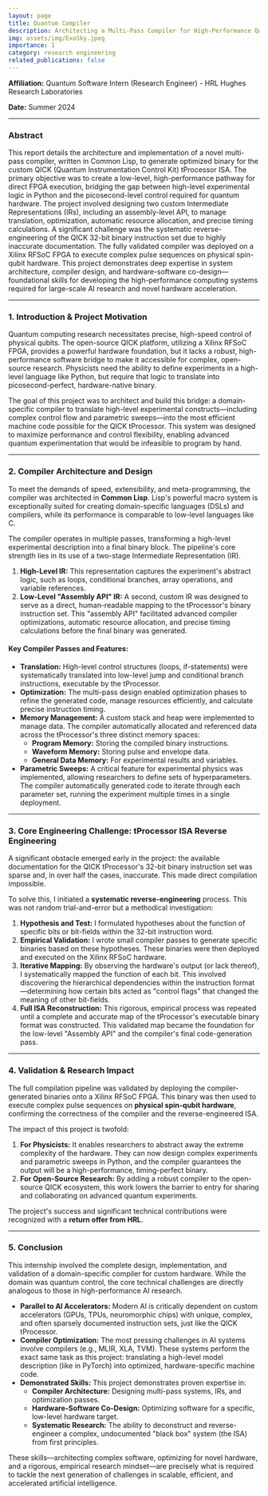 ```yaml
---
layout: page
title: Quantum Compiler
description: Architecting a Multi-Pass Compiler for High-Performance Quantum Control on the QICK tProcessor
img: assets/img/ExoSky.jpeg
importance: 1
category: research engineering
related_publications: false
---
```


**Affiliation:** Quantum Software Intern (Research Engineer) - HRL Hughes Research Laboratories

**Date:** Summer 2024

---

### **Abstract**

This report details the architecture and implementation of a novel multi-pass compiler, written in Common Lisp, to generate optimized binary for the custom QICK (Quantum Instrumentation Control Kit) tProcessor ISA. The primary objective was to create a low-level, high-performance pathway for direct FPGA execution, bridging the gap between high-level experimental logic in Python and the picosecond-level control required for quantum hardware. The project involved designing two custom Intermediate Representations (IRs), including an assembly-level API, to manage translation, optimization, automatic resource allocation, and precise timing calculations. A significant challenge was the systematic reverse-engineering of the QICK 32-bit binary instruction set due to highly inaccurate documentation. The fully validated compiler was deployed on a Xilinx RFSoC FPGA to execute complex pulse sequences on physical spin-qubit hardware. This project demonstrates deep expertise in system architecture, compiler design, and hardware-software co-design—foundational skills for developing the high-performance computing systems required for large-scale AI research and novel hardware acceleration.

---

### **1. Introduction & Project Motivation**

Quantum computing research necessitates precise, high-speed control of physical qubits. The open-source QICK platform, utilizing a Xilinx RFSoC FPGA, provides a powerful hardware foundation, but it lacks a robust, high-performance software bridge to make it accessible for complex, open-source research. Physicists need the ability to define experiments in a high-level language like Python, but require that logic to translate into picosecond-perfect, hardware-native binary.

The goal of this project was to architect and build this bridge: a domain-specific compiler to translate high-level experimental constructs—including complex control flow and parametric sweeps—into the most efficient machine code possible for the QICK tProcessor. This system was designed to maximize performance and control flexibility, enabling advanced quantum experimentation that would be infeasible to program by hand.

---

### **2. Compiler Architecture and Design**

To meet the demands of speed, extensibility, and meta-programming, the compiler was architected in **Common Lisp**. Lisp's powerful macro system is exceptionally suited for creating domain-specific languages (DSLs) and compilers, while its performance is comparable to low-level languages like C.

The compiler operates in multiple passes, transforming a high-level experimental description into a final binary block. The pipeline's core strength lies in its use of a two-stage Intermediate Representation (IR).

1.  **High-Level IR:** This representation captures the experiment's abstract logic, such as loops, conditional branches, array operations, and variable references.
2.  **Low-Level "Assembly API" IR:** A second, custom IR was designed to serve as a direct, human-readable mapping to the tProcessor's binary instruction set. This "assembly API" facilitated advanced compiler optimizations, automatic resource allocation, and precise timing calculations before the final binary was generated.

#### **Key Compiler Passes and Features:**

- **Translation:** High-level control structures (loops, if-statements) were systematically translated into low-level jump and conditional branch instructions, executable by the tProcessor.
- **Optimization:** The multi-pass design enabled optimization phases to refine the generated code, manage resources efficiently, and calculate precise instruction timing.
- **Memory Management:** A custom stack and heap were implemented to manage data. The compiler automatically allocated and referenced data across the tProcessor's three distinct memory spaces:
  - **Program Memory:** Storing the compiled binary instructions.
  - **Waveform Memory:** Storing pulse and envelope data.
  - **General Data Memory:** For experimental results and variables.
- **Parametric Sweeps:** A critical feature for experimental physics was implemented, allowing researchers to define sets of hyperparameters. The compiler automatically generated code to iterate through each parameter set, running the experiment multiple times in a single deployment.

---

### **3. Core Engineering Challenge: tProcessor ISA Reverse Engineering**

A significant obstacle emerged early in the project: the available documentation for the QICK tProcessor's 32-bit binary instruction set was sparse and, in over half the cases, inaccurate. This made direct compilation impossible.

To solve this, I initiated a **systematic reverse-engineering** process. This was not random trial-and-error but a methodical investigation:

1.  **Hypothesis and Test:** I formulated hypotheses about the function of specific bits or bit-fields within the 32-bit instruction word.
2.  **Empirical Validation:** I wrote small compiler passes to generate specific binaries based on these hypotheses. These binaries were then deployed and executed on the Xilinx RFSoC hardware.
3.  **Iterative Mapping:** By observing the hardware's output (or lack thereof), I systematically mapped the function of each bit. This involved discovering the hierarchical dependencies within the instruction format—determining how certain bits acted as "control flags" that changed the meaning of other bit-fields.
4.  **Full ISA Reconstruction:** This rigorous, empirical process was repeated until a complete and accurate map of the tProcessor's executable binary format was constructed. This validated map became the foundation for the low-level "Assembly API" and the compiler's final code-generation pass.

---

### **4. Validation & Research Impact**

The full compilation pipeline was validated by deploying the compiler-generated binaries onto a Xilinx RFSoC FPGA. This binary was then used to execute complex pulse sequences on **physical spin-qubit hardware**, confirming the correctness of the compiler and the reverse-engineered ISA.

The impact of this project is twofold:

1.  **For Physicists:** It enables researchers to abstract away the extreme complexity of the hardware. They can now design complex experiments and parametric sweeps in Python, and the compiler guarantees the output will be a high-performance, timing-perfect binary.
2.  **For Open-Source Research:** By adding a robust compiler to the open-source QICK ecosystem, this work lowers the barrier to entry for sharing and collaborating on advanced quantum experiments.

The project's success and significant technical contributions were recognized with a **return offer from HRL**.

---

### **5. Conclusion**

This internship involved the complete design, implementation, and validation of a domain-specific compiler for custom hardware. While the domain was quantum control, the core technical challenges are directly analogous to those in high-performance AI research.

- **Parallel to AI Accelerators:** Modern AI is critically dependent on custom accelerators (GPUs, TPUs, neuromorphic chips) with unique, complex, and often sparsely documented instruction sets, just like the QICK tProcessor.
- **Compiler Optimization:** The most pressing challenges in AI systems involve compilers (e.g., MLIR, XLA, TVM). These systems perform the exact same task as this project: translating a high-level model description (like in PyTorch) into optimized, hardware-specific machine code.
- **Demonstrated Skills:** This project demonstrates proven expertise in:
  - **Compiler Architecture:** Designing multi-pass systems, IRs, and optimization passes.
  - **Hardware-Software Co-Design:** Optimizing software for a specific, low-level hardware target.
  - **Systematic Research:** The ability to deconstruct and reverse-engineer a complex, undocumented "black box" system (the ISA) from first principles.

These skills—architecting complex software, optimizing for novel hardware, and a rigorous, empirical research mindset—are precisely what is required to tackle the next generation of challenges in scalable, efficient, and accelerated artificial intelligence.
